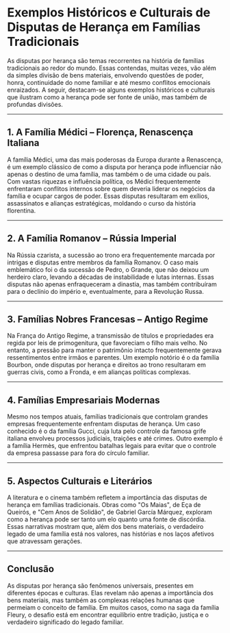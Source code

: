 # Exemplos Históricos e Culturais de Disputas de Herança em Famílias Tradicionais

As disputas por herança são temas recorrentes na história de famílias tradicionais ao redor do mundo. Essas contendas, muitas vezes, vão além da simples divisão de bens materiais, envolvendo questões de poder, honra, continuidade do nome familiar e até mesmo conflitos emocionais enraizados. A seguir, destacam-se alguns exemplos históricos e culturais que ilustram como a herança pode ser fonte de união, mas também de profundas divisões.

---

## 1. **A Família Médici – Florença, Renascença Italiana**

A família Médici, uma das mais poderosas da Europa durante a Renascença, é um exemplo clássico de como a disputa por herança pode influenciar não apenas o destino de uma família, mas também o de uma cidade ou país. Com vastas riquezas e influência política, os Médici frequentemente enfrentaram conflitos internos sobre quem deveria liderar os negócios da família e ocupar cargos de poder. Essas disputas resultaram em exílios, assassinatos e alianças estratégicas, moldando o curso da história florentina.

---

## 2. **A Família Romanov – Rússia Imperial**

Na Rússia czarista, a sucessão ao trono era frequentemente marcada por intrigas e disputas entre membros da família Romanov. O caso mais emblemático foi o da sucessão de Pedro, o Grande, que não deixou um herdeiro claro, levando a décadas de instabilidade e lutas internas. Essas disputas não apenas enfraqueceram a dinastia, mas também contribuíram para o declínio do império e, eventualmente, para a Revolução Russa.

---

## 3. **Famílias Nobres Francesas – Antigo Regime**

Na França do Antigo Regime, a transmissão de títulos e propriedades era regida por leis de primogenitura, que favoreciam o filho mais velho. No entanto, a pressão para manter o patrimônio intacto frequentemente gerava ressentimentos entre irmãos e parentes. Um exemplo notório é o da família Bourbon, onde disputas por herança e direitos ao trono resultaram em guerras civis, como a Fronda, e em alianças políticas complexas.

---

## 4. **Famílias Empresariais Modernas**

Mesmo nos tempos atuais, famílias tradicionais que controlam grandes empresas frequentemente enfrentam disputas de herança. Um caso conhecido é o da família Gucci, cuja luta pelo controle da famosa grife italiana envolveu processos judiciais, traições e até crimes. Outro exemplo é a família Hermès, que enfrentou batalhas legais para evitar que o controle da empresa passasse para fora do círculo familiar.

---

## 5. **Aspectos Culturais e Literários**

A literatura e o cinema também refletem a importância das disputas de herança em famílias tradicionais. Obras como "Os Maias", de Eça de Queirós, e "Cem Anos de Solidão", de Gabriel García Márquez, exploram como a herança pode ser tanto um elo quanto uma fonte de discórdia. Essas narrativas mostram que, além dos bens materiais, o verdadeiro legado de uma família está nos valores, nas histórias e nos laços afetivos que atravessam gerações.

---

## **Conclusão**

As disputas por herança são fenômenos universais, presentes em diferentes épocas e culturas. Elas revelam não apenas a importância dos bens materiais, mas também as complexas relações humanas que permeiam o conceito de família. Em muitos casos, como na saga da família Fleury, o desafio está em encontrar equilíbrio entre tradição, justiça e o verdadeiro significado do legado familiar.